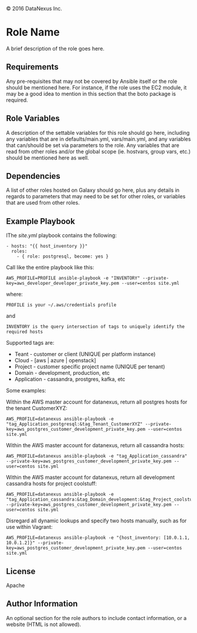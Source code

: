 &copy; 2016 DataNexus Inc.

Role Name
=========

A brief description of the role goes here.

Requirements
------------

Any pre-requisites that may not be covered by Ansible itself or the role should be mentioned here. For instance, if the role uses the EC2 module, it may be a good idea to mention in this section that the boto package is required.

Role Variables
--------------

A description of the settable variables for this role should go here, including any variables that are in defaults/main.yml, vars/main.yml, and any variables that can/should be set via parameters to the role. Any variables that are read from other roles and/or the global scope (ie. hostvars, group vars, etc.) should be mentioned here as well.

Dependencies
------------

A list of other roles hosted on Galaxy should go here, plus any details in regards to parameters that may need to be set for other roles, or variables that are used from other roles.

Example Playbook
----------------

IThe _site.yml_ playbook contains the following:

    - hosts: "{{ host_inventory }}"
      roles:
        - { role: postgresql, become: yes }

Call like the entire playbook like this:

    AWS_PROFILE=PROFILE ansible-playbook -e "INVENTORY" --private-key=aws_developer_developer_private_key.pem --user=centos site.yml

where:
  
    PROFILE is your ~/.aws/credentials profile

and

    INVENTORY is the query intersection of tags to uniquely identify the required hosts 

Supported tags are:

* Teant - customer or client (UNIQUE per platform instance)
* Cloud - [aws | azure | openstack]
* Project - customer specific project name (UNIQUE per tenant)
* Domain - development, production, etc
* Application - cassandra, prostgres, kafka, etc 

Some examples:

Within the AWS master account for datanexus, return all postgres hosts for the tenant CustomerXYZ:

    AWS_PROFILE=datanexus ansible-playbook -e "tag_Application_postgresql:&tag_Tenant_CustomerXYZ" --private-key=aws_postgres_customer_development_private_key.pem --user=centos site.yml    

Within the AWS master account for datanexus, return all cassandra hosts:

    AWS_PROFILE=datanexus ansible-playbook -e "tag_Application_cassandra" --private-key=aws_postgres_customer_development_private_key.pem --user=centos site.yml    

Within the AWS master account for datanexus, return all development cassandra hosts for project coolstuff:

    AWS_PROFILE=datanexus ansible-playbook -e "tag_Application_cassandra:&tag_Domain_development:&tag_Project_coolstuff" --private-key=aws_postgres_customer_development_private_key.pem --user=centos site.yml    

Disregard all dynamic lookups and specify two hosts manually, such as for use within Vagrant:

    AWS_PROFILE=datanexus ansible-playbook -e "{host_inventory: [10.0.1.1, 10.0.1.2]}" --private-key=aws_postgres_customer_development_private_key.pem --user=centos site.yml

License
-------

Apache

Author Information
------------------

An optional section for the role authors to include contact information, or a website (HTML is not allowed).
